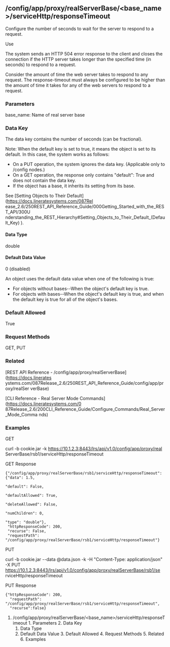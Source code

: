 ## /config/app/proxy/realServerBase/<base_name>/serviceHttp/responseTimeout

Configure the number of seconds to wait for the server to respond to a
request.

Use

The system sends an HTTP 504 error response to the client and closes the
connection if the HTTP server takes longer than the specified time (in
seconds) to respond to a request.

Consider the amount of time the web server takes to respond to any request.
The response-timeout must always be configured to be higher than the amount of
time it takes for any of the web servers to respond to a request.

### Parameters

base_name: Name of real server base

### Data Key

The data key contains the number of seconds (can be fractional).

Note: When the default key is set to true, it means the object is set to its
default. In this case, the system works as follows:

  * On a PUT operation, the system ignores the data key. (Applicable only to /config nodes.)
  * On a GET operation, the response only contains "default": True and does not contain the data key.
  * If the object has a base, it inherits its setting from its base.

See [Setting Objects to Their Default](https://docs.lineratesystems.com/087Rel
ease_2.6/250REST_API_Reference_Guide/000Getting_Started_with_the_REST_API/300U
nderstanding_the_REST_Hierarchy#Setting_Objects_to_Their_Default_(Default_Key)
).

#### Data Type

double

#### Default Data Value

0 (disabled)

An object uses the default data value when one of the following is true:

  * For objects without bases--When the object's default key is true.
  * For objects with bases--When the object's default key is true, and when the default key is true for all of the object's bases.

### Default Allowed

True

### Request Methods

GET, PUT

### Related

[REST API Reference - /config/app/proxy/realServerBase](https://docs.linerates
ystems.com/087Release_2.6/250REST_API_Reference_Guide/config/app/proxy/realSer
verBase)

[CLI Reference - Real Server Mode Commands](https://docs.lineratesystems.com/0
87Release_2.6/200CLI_Reference_Guide/Configure_Commands/Real_Server_Mode_Comma
nds)

### Examples

GET

curl -b cookie.jar -k https://10.1.2.3:8443/lrs/api/v1.0/config/app/proxy/real
ServerBase/rsb1/serviceHttp/responseTimeout

GET Response

    
    {"/config/app/proxy/realServerBase/rsb1/serviceHttp/responseTimeout": {"data": 1.5,
                                                                           "default": False,
                                                                           "defaultAllowed": True,
                                                                           "deleteAllowed": False,
                                                                           "numChildren": 0,
                                                                           "type": "double"},
     "httpResponseCode": 200,
     "recurse": False,
     "requestPath": "/config/app/proxy/realServerBase/rsb1/serviceHttp/responseTimeout"}
    

PUT

curl -b cookie.jar --data @data.json -k -H "Content-Type: application/json" -X
PUT https://10.1.2.3:8443/lrs/api/v1.0/config/app/proxy/realServerBase/rsb1/se
rviceHttp/responseTimeout

PUT Response

    
    {"httpResponseCode": 200,
      "requestPath": "/config/app/proxy/realServerBase/rsb1/serviceHttp/responseTimeout",
      "recurse":false}

  1. /config/app/proxy/realServerBase/<base_name>/serviceHttp/responseTimeout
    1. Parameters
    2. Data Key
      1. Data Type
      2. Default Data Value
    3. Default Allowed
    4. Request Methods
    5. Related
    6. Examples

